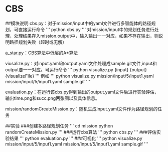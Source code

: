 # CBS
##模块说明
cbs.py：对于mission/input中的yaml文件进行多智能体的路径规划，可直接运行命令
'''
python cbs.py
'''
对mission/input中的规划任务进行处理，处理结果存入mission.output中，输入输出一一对应，如果不存在输出，则说明路径规划失败（超时或无解）

a_star.py：CBS算法中低层的A*算法

viusalize.py：对input.yaml和output.yaml文件处理成sample.git文件,input和output要一一对应。可运行命令
'''
python visualize.py {input} {output} {visualizeFile}
'''
例如
'''
python visualize.py mission/input/5/input1.yaml mission/input/5/input1.yaml sample.gif
'''

evaluation.py：在运行该cbs.py得到输出的output.yaml文件后进行实验评估，输出time.png和succ.png两张图以及具体信息。

mission/randomCreateMission.py：随机生成input.yaml文件作为路径规划的任务


##实验
###创建多路径规划任务
'''
cd mission
python randomCreateMission.py
'''
###运行cbs算法
'''
python cbs.py
'''
###评估实验结果
'''
python evaluation.py
'''
###可视化
'''
python visualize.py mission/input/5/input1.yaml mission/input/5/input1.yaml sample.gif
'''

